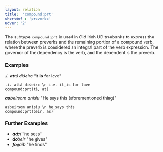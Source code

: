 ```yaml
---
layout: relation
title:  'compound:prt'
shortdef : 'preverbs'
udver: '2'
---
```


The subtype `compound:prt` is used in Old Irish UD treebanks to express the relation between preverbs and the remaining portion of a compound verb, where the preverb is considered an integral part of the verb expression. The governor of the dependency is the verb, and the dependent is the preverb.

### Examples

_.i. <b>at</b>tá diṡeirc_ "It <b>is</b> for love"

~~~ sdparse
.i. attá diṡeirc \n i.e. it_is for love
compound:prt(tá, at)
~~~

_<b>as</b>beirsom anísiu_ "He says this (aforementioned thing)"

~~~ sdparse
asbeirsom anísiu \n he_says this
compound:prt(beir, as)
~~~

### Further Examples

* _<b>ad</b>cí_ "he sees"
* _<b>do</b>beir_ "he gives"
* _<b>fo</b>gaib_ "he finds"
<!-- Interlanguage links updated Po 6. listopadu 2023, 21:42:38 CET -->
